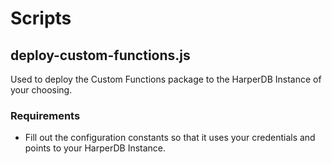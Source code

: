 # Scripts

## deploy-custom-functions.js
Used to deploy the Custom Functions package to the HarperDB Instance of your choosing.

### Requirements
* Fill out the configuration constants so that it uses your credentials and points to your HarperDB Instance.
